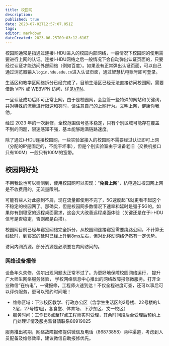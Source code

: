 ```yaml
---
title: 校园网
description: 
published: true
date: 2023-07-02T12:57:07.051Z
tags: 
editor: markdown
dateCreated: 2023-06-25T09:03:12.616Z
---
```


校园网通常是指通过连接i-HDU进入的校园内部网络，一般情况下校园网的使用需要进行上网的认证。连接i-HDU网络之后一般情况下会自动弹出认证页面的，只要经过认证才能访问外部网络（例如百度）。如果没有正常弹出认证页面，可以自己通过浏览器输入`login.hdu.edu.cn`进入认证页面，通过智慧杭电账号即可登录。

生活区和教学区网络拆分已经完成了，目前生活区已经无法直接访问校园网，需要借助 VPN 或 WEBVPN 访问，详见[VPN](/5-学习篇/VPN.md)。

一旦认证成功后即可正常上网，由于是校园网，会监管一些特殊的网站和关键词，并对特殊的流量进行限速和罚时，请注意自己的上网行为。文明上网，健康你我他。

经过 2023 年的一次翻修，全校范围信号基本稳定，只有个别区域可能存在覆盖不到的问题，限速感知不强，基本能够跑满链路速度。

除了通过i-HDU连接校园网，一些实验室接入的校园网不需要经过认证即可上网（分配的IP是固定的，不能干坏事），但是个别实验室由于设备老旧（交换机接口只有100M）一般只有100M的宽带。

## 校园网好处

不用我说也可以猜测到，使用校园网可以实现：“**免费上网**”，杭电通过校园网上网是不收费用的，无流量限制。

可能有些人对此感到不屑，现在流量都使用不完了，5G速度起飞就更看不起这个不稳定的校园网了。那确实，但是校园网多数情况下速率和延时是强于5G的。如果你有到寝室的远程桌面需求，这会大大改善远程桌面体验（关键还是在于i-HDU信号是否稳定，否则都是白搭）。

校园网目前已经与寝室网络完全拆分，从校园网连接寝室需要绕路公网，不计算无线延时，到寝室的延时已经上升到8ms左右，但对比移动网络仍然有一定优势。

访问内网资源。部分资源是必须要在内网访问的。

### 网络设备报修

设备年久失修，偶尔出现问题太正常不过了。为更好地保障校园网络运行， 提升广大师生网络服务体验，
学校网络信息中心推出的网络故障报修微服务。打开企业微信“在杭电”，一键报修，工程师火速到达！不仅全程进度可查，还可以事后可以评价服务，更可以预约时间哦！

- 维修区域：下沙校区教学、行政办公区（含学生生活区的2号楼、22号楼的1、2层，27号楼1层，各食堂、体育场、下沙东区、文一校区）
- 服务时间：工作日8点至17点工程师实时受理，其余时间段后台受理后预约上门处理详情及服务监督请联系86919025

服务推出初期，网络故障报修提供微信及电话（86873858）两种渠道，考虑到人员配备及维修效率，建议微信自助报修优先。


